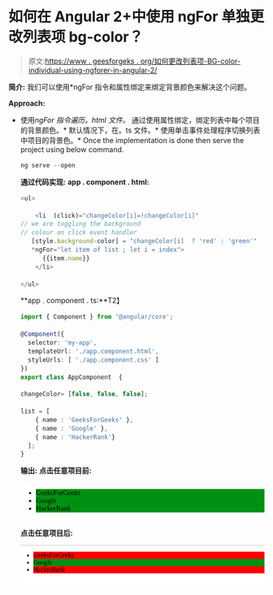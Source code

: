# 如何在 Angular 2+中使用 ngFor 单独更改列表项 bg-color？

> 原文:[https://www . geesforgeks . org/如何更改列表项-BG-color-individual-using-ngforer-in-angular-2/](https://www.geeksforgeeks.org/how-to-change-the-list-item-bg-color-individually-using-ngfor-in-angular-2/)

**简介:**
我们可以使用*ngFor 指令和属性绑定来绑定背景颜色来解决这个问题。

**Approach:**

*   使用*ngFor 指令遍历。html 文件。*   通过使用属性绑定，绑定列表中每个项目的背景颜色。*   默认情况下，在。ts 文件。*   使用单击事件处理程序切换列表中项目的背景色。*   Once the implementation is done then serve the project using below command.

    ```ts
    ng serve --open
    ```

    **通过代码实现:**
    **app . component . html:**

    ```ts
    <ul>                        

        <li  (click)="changeColor[i]=!changeColor[i]"  
    // we are toggling the background 
    // colour on click event handler
       [style.background-color] = "changeColor[i]  ? 'red' : 'green'" 
       *ngFor="let item of list ; let i = index">
          {{item.name}}
        </li>

    </ul>
    ```

    **app . component . ts:**T2】

    ```ts
    import { Component } from '@angular/core';

    @Component({
      selector: 'my-app',
      templateUrl: './app.component.html',
      styleUrls: [ './app.component.css' ]
    })
    export class AppComponent  {

    changeColor= [false, false, false];

    list = [
        { name : 'GeeksForGeeks' },
        { name : 'Google' },
        { name : 'HackerRank'}
      ];
    }
    ```

    **输出:** **点击任意项目前:**

    ![](img/19385dd6ed727ca36e6f38a6a033968c.png)

    **点击任意项目后:**

    ![](img/cf2a728b71372f1177088c03d5862729.png)